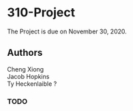 # 310-Project
The Project is due on November 30, 2020.

## Authors
Cheng Xiong  
Jacob Hopkins  
Ty Heckenlaible  ?

### TODO

